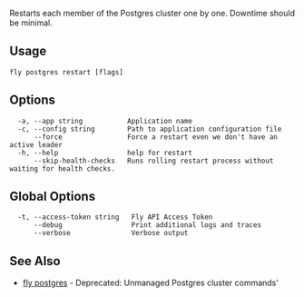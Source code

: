 Restarts each member of the Postgres cluster one by one. Downtime should be minimal.


## Usage
~~~
fly postgres restart [flags]
~~~

## Options

~~~
  -a, --app string           Application name
  -c, --config string        Path to application configuration file
      --force                Force a restart even we don't have an active leader
  -h, --help                 help for restart
      --skip-health-checks   Runs rolling restart process without waiting for health checks.
~~~

## Global Options

~~~
  -t, --access-token string   Fly API Access Token
      --debug                 Print additional logs and traces
      --verbose               Verbose output
~~~

## See Also

* [fly postgres](/docs/flyctl/postgres/)	 - Deprecated: Unmanaged Postgres cluster commands'

